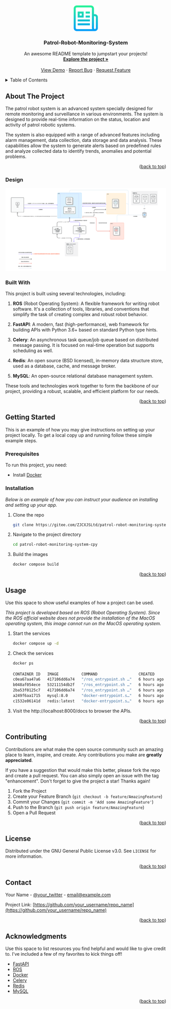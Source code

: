 <!-- Improved compatibility of back to top link: See: https://github.com/othneildrew/Best-README-Template/pull/73 -->
<a name="readme-top"></a>
<!--
*** Thanks for checking out the Best-README-Template. If you have a suggestion
*** that would make this better, please fork the repo and create a pull request
*** or simply open an issue with the tag "enhancement".
*** Don't forget to give the project a star!
*** Thanks again! Now go create something AMAZING! :D
-->



<!-- PROJECT SHIELDS -->
<!--
*** I'm using markdown "reference style" links for readability.
*** Reference links are enclosed in brackets [ ] instead of parentheses ( ).
*** See the bottom of this document for the declaration of the reference variables
*** for contributors-url, forks-url, etc. This is an optional, concise syntax you may use.
*** https://www.markdownguide.org/basic-syntax/#reference-style-links
-->



<!-- PROJECT LOGO -->
<br />
<div align="center">
  <a href="https://github.com/othneildrew/Best-README-Template">
    <img src="images/logo.png" alt="Logo" width="80" height="80">
  </a>

  <h3 align="center">Patrol-Robot-Monitoring-System</h3>

  <p align="center">
    An awesome README template to jumpstart your projects!
    <br />
    <a href="https://github.com/othneildrew/Best-README-Template"><strong>Explore the project »</strong></a>
    <br />
    <br />
    <a href="https://github.com/othneildrew/Best-README-Template">View Demo</a>
    ·
    <a href="https://github.com/othneildrew/Best-README-Template/issues">Report Bug</a>
    ·
    <a href="https://github.com/othneildrew/Best-README-Template/issues">Request Feature</a>
  </p>
</div>



<!-- TABLE OF CONTENTS -->
<details>
  <summary>Table of Contents</summary>
  <ol>
    <li>
      <a href="#about-the-project">About The Project</a>
      <ul>
        <li><a href="#design">Design</a></li>
        <li><a href="#built-with">Built With</a></li>
      </ul>
    </li>
    <li>
      <a href="#getting-started">Getting Started</a>
      <ul>
        <li><a href="#prerequisites">Prerequisites</a></li>
        <li><a href="#installation">Installation</a></li>
      </ul>
    </li>
    <li><a href="#usage">Usage</a></li>
    <li><a href="#contributing">Contributing</a></li>
    <li><a href="#license">License</a></li>
    <li><a href="#contact">Contact</a></li>
    <li><a href="#acknowledgments">Acknowledgments</a></li>
  </ol>
</details>



<!-- ABOUT THE PROJECT -->
## About The Project

The patrol robot system is an advanced system specially designed for remote monitoring and surveillance in various environments. The system is designed to provide real-time information on the status, location and activity of patrol robotic systems.

The system is also equipped with a range of advanced features including alarm management, data collection, data storage and data analysis. These capabilities allow the system to generate alerts based on predefined rules and analyze collected data to identify trends, anomalies and potential problems.

<p align="right">(<a href="#readme-top">back to top</a>)</p>

### Design

![Image text](https://github.com/yumeminami/patrol-robot-monitoring-system/blob/master/images/design.png)

### Built With

This project is built using several technologies, including:

1. **ROS** (Robot Operating System): A flexible framework for writing robot software. It's a collection of tools, libraries, and conventions that simplify the task of creating complex and robust robot behavior.

2. **FastAPI**: A modern, fast (high-performance), web framework for building APIs with Python 3.6+ based on standard Python type hints.

3. **Celery**: An asynchronous task queue/job queue based on distributed message passing. It is focused on real-time operation but supports scheduling as well.

4. **Redis**: An open source (BSD licensed), in-memory data structure store, used as a database, cache, and message broker.

5. **MySQL**: An open-source relational database management system.

These tools and technologies work together to form the backbone of our project, providing a robust, scalable, and efficient platform for our needs.

<p align="right">(<a href="#readme-top">back to top</a>)</p>



<!-- GETTING STARTED -->
## Getting Started

This is an example of how you may give instructions on setting up your project locally.
To get a local copy up and running follow these simple example steps.

### Prerequisites

To run this project, you need:
- Install [Docker](https://docs.docker.com/get-docker/)

### Installation

_Below is an example of how you can instruct your audience on installing and setting up your app._

1. Clone the repo
   ```sh
   git clone https://gitee.com/ZJCXJSLtd/patrol-robot-monitoring-system-cpy.git
   ```
2. Navigate to the project directory
   ```sh
   cd patrol-robot-monitoring-system-cpy
   ```
3. Build the images
   ```sh
   docker compose build 
   ```


<p align="right">(<a href="#readme-top">back to top</a>)</p>



<!-- USAGE EXAMPLES -->
## Usage

Use this space to show useful examples of how a project can be used.

_This project is developed based on ROS (Robot Operating System). Since the ROS official website does not provide the installation of the MacOS operating system, this image cannot run on the MacOS operating system._

1. Start the services
   ```sh
   docker compose up -d
   ```
2. Check the services
   ```sh
   docker ps
   
   CONTAINER ID   IMAGE          COMMAND                  CREATED       STATUS       PORTS                               NAMES
   c0ea67aa47a6   417106dd6a74   "/ros_entrypoint.sh …"   6 hours ago   Up 6 hours   0.0.0.0:8000->8000/tcp              app
   b048af054ece   53211154db2f   "/ros_entrypoint.sh …"   6 hours ago   Up 6 hours                                       ros_core
   2ba53f0125c7   417106dd6a74   "/ros_entrypoint.sh …"   6 hours ago   Up 6 hours   8000/tcp                            patrol-robot-monitoring-system-celery-worker-1
   a249f6aa1715   mysql:8.0      "docker-entrypoint.s…"   6 hours ago   Up 6 hours   0.0.0.0:3306->3306/tcp, 33060/tcp   patrol-robot-monitoring-system-db-1
   c1532e06141d   redis:latest   "docker-entrypoint.s…"   6 hours ago   Up 6 hours   0.0.0.0:6379->6379/tcp              redis
   ```
 3. Visit the http://localhost:8000/docs to browser the APIs.


   
<p align="right">(<a href="#readme-top">back to top</a>)</p>



<!-- CONTRIBUTING -->
## Contributing

Contributions are what make the open source community such an amazing place to learn, inspire, and create. Any contributions you make are **greatly appreciated**.

If you have a suggestion that would make this better, please fork the repo and create a pull request. You can also simply open an issue with the tag "enhancement".
Don't forget to give the project a star! Thanks again!

1. Fork the Project
2. Create your Feature Branch (`git checkout -b feature/AmazingFeature`)
3. Commit your Changes (`git commit -m 'Add some AmazingFeature'`)
4. Push to the Branch (`git push origin feature/AmazingFeature`)
5. Open a Pull Request

<p align="right">(<a href="#readme-top">back to top</a>)</p>



<!-- LICENSE -->
## License

Distributed under the GNU General Public License v3.0. See `LICENSE` for more information.

<p align="right">(<a href="#readme-top">back to top</a>)</p>



<!-- CONTACT -->
## Contact

Your Name - [@your_twitter](https://twitter.com/your_username) - email@example.com

Project Link: [https://github.com/your_username/repo_name](https://github.com/your_username/repo_name)

<p align="right">(<a href="#readme-top">back to top</a>)</p>



<!-- ACKNOWLEDGMENTS -->
## Acknowledgments

Use this space to list resources you find helpful and would like to give credit to. I've included a few of my favorites to kick things off!

* [FastAPI](https://fastapi.tiangolo.com/)
* [ROS](http://wiki.ros.org/)
* [Docker](https://docs.docker.com/)
* [Celery](https://github.com/celery/celery)
* [Redis](https://redis.io/)
* [MySQL](https://www.mysql.com/)

<p align="right">(<a href="#readme-top">back to top</a>)</p>
